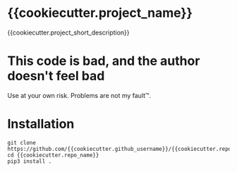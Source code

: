 # {{cookiecutter.project_name}}

{{cookiecutter.project_short_description}}

# This code is bad, and the author doesn't feel bad
Use at your own risk. Problems are not my fault™.

# Installation
````
git clone https://github.com/{{cookiecutter.github_username}}/{{cookiecutter.repo_name}}.git
cd {{cookiecutter.repo_name}}
pip3 install .
````
